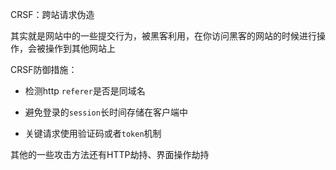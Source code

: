 CRSF：跨站请求伪造


其实就是网站中的一些提交行为，被黑客利用，在你访问黑客的网站的时候进行操作，会被操作到其他网站上

CRSF防御措施：

- 检测http `referer`是否是同域名

- 避免登录的`session`长时间存储在客户端中

- 关键请求使用验证码或者`token`机制

其他的一些攻击方法还有HTTP劫持、界面操作劫持